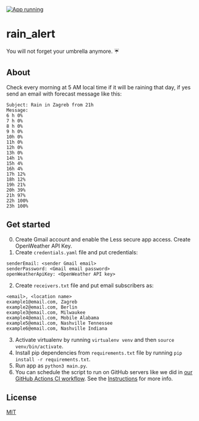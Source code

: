 [![App running](https://github.com/IvanVnucec/rain_alert/actions/workflows/weather_check.yml/badge.svg?branch=master&event=schedule)](https://github.com/IvanVnucec/rain_alert/actions/workflows/weather_check.yml)

# rain_alert
You will not forget your umbrella anymore. :umbrella:

## About
Check every morning at 5 AM local time if it will be raining that day, if yes 
send an email with forecast message like this:
```
Subject: Rain in Zagreb from 21h
Message:
6 h 0%
7 h 0%
8 h 0%
9 h 0%
10h 0%
11h 0%
12h 0%
13h 0%
14h 1%
15h 4%
16h 4%
17h 12%
18h 12%
19h 21%
20h 39%
21h 97%
22h 100%
23h 100%
```

## Get started
0. Create Gmail account and enable the Less secure app access. 
Create OpenWeather API Key.
1. Create `credentials.yaml` file and put credentials:
```
senderEmail: <sender Gmail email>
senderPassword: <Gmail email password>
openWeatherApiKey: <OpenWeather API key>
```
2. Create `receivers.txt` file and put email subscribers as:
```
<email>, <location name>
example1@email.com, Zagreb
example2@email.com, Berlin
example3@email.com, Milwaukee
example4@email.com, Mobile Alabama
example5@email.com, Nashville Tennessee
example6@email.com, Nashville Indiana
```
3. Activate virtualenv by running `virtualenv venv` and then `source venv/bin/activate`.
4. Install pip dependencies from `requirements.txt` file by running `pip install -r requirements.txt`.
5. Run app as `python3 main.py`.
6. You can schedule the script to run on GitHub servers like we did in 
[our GitHub Actions CI workflow](https://github.com/IvanVnucec/rain_alert/blob/master/.github/workflows/weather_check.yml). 
See the [Instructions](./.github/workflows/README.md) for more info.

## License
[MIT](LICENSE.md)
